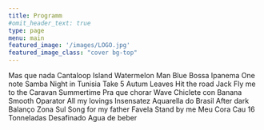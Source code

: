 ```yaml
---
title: Programm
#omit_header_text: true
type: page
menu: main
featured_image: '/images/LOGO.jpg'
featured_image_class: "cover bg-top"
---
```


Mas que nada
Cantaloop Island
Watermelon Man
Blue Bossa
Ipanema
One note Samba
Night in Tunisia
Take 5
Autum Leaves
Hit the road Jack
Fly me to the 
Caravan
Summertime
Pra que chorar
Wave
Chiclete con Banana
Smooth Oparator
All my lovings
Insensatez
Aquarella do Brasil
After dark
Balanço Zona Sul
Song for my father
Favela
Stand by me
Meu Cora Cau
16 Tonneladas
Desafinado
Agua de beber
